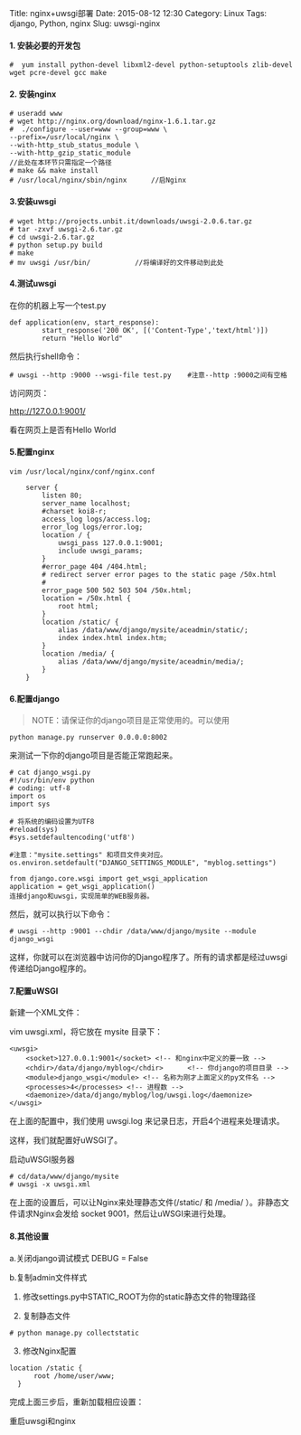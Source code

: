 Title: nginx+uwsgi部署
Date: 2015-08-12 12:30
Category: Linux
Tags: django, Python, nginx
Slug: uwsgi-nginx


#### 1. 安装必要的开发包


```
#  yum install python-devel libxml2-devel python-setuptools zlib-devel wget pcre-devel gcc make
```

#### 2. 安装nginx 


```
# useradd www
# wget http://nginx.org/download/nginx-1.6.1.tar.gz
#  ./configure --user=www --group=www \
--prefix=/usr/local/nginx \
--with-http_stub_status_module \
--with-http_gzip_static_module
//此处在本环节只需指定一个路径
# make && make install
# /usr/local/nginx/sbin/nginx      //启Nginx
```

#### 3.安装uwsgi


```
# wget http://projects.unbit.it/downloads/uwsgi-2.0.6.tar.gz
# tar -zxvf uwsgi-2.6.tar.gz 
# cd uwsgi-2.6.tar.gz 
# python setup.py build 
# make 
# mv uwsgi /usr/bin/           //将编译好的文件移动到此处
```

#### 4.测试uwsgi

在你的机器上写一个test.py


```
def application(env, start_response):
        start_response('200 OK', [('Content-Type','text/html')])
        return "Hello World"
```

然后执行shell命令：


```
# uwsgi --http :9000 --wsgi-file test.py    #注意--http :9000之间有空格
```

访问网页：

http://127.0.0.1:9001/

看在网页上是否有Hello World

#### 5.配置nginx


```
vim /usr/local/nginx/conf/nginx.conf 

    server {
        listen 80;
        server_name localhost;
        #charset koi8-r;
        access_log logs/access.log;
        error_log logs/error.log;
        location / {
            uwsgi_pass 127.0.0.1:9001;
            include uwsgi_params;
        }
        #error_page 404 /404.html;
        # redirect server error pages to the static page /50x.html
        #
        error_page 500 502 503 504 /50x.html;
        location = /50x.html {
            root html;
        }
        location /static/ {
            alias /data/www/django/mysite/aceadmin/static/;
            index index.html index.htm;
        }
        location /media/ {
            alias /data/www/django/mysite/aceadmin/media/;
        }
    }
```

#### 6.配置django

> NOTE：请保证你的django项目是正常使用的。可以使用

```
python manage.py runserver 0.0.0.0:8002
```

来测试一下你的django项目是否能正常跑起来。


```
# cat django_wsgi.py
#!/usr/bin/env python
# coding: utf-8
import os
import sys
 
# 将系统的编码设置为UTF8
#reload(sys)
#sys.setdefaultencoding('utf8')
 
#注意："mysite.settings" 和项目文件夹对应。
os.environ.setdefault("DJANGO_SETTINGS_MODULE", "myblog.settings")

from django.core.wsgi import get_wsgi_application 
application = get_wsgi_application()
连接django和uwsgi，实现简单的WEB服务器。
```


然后，就可以执行以下命令：


```
# uwsgi --http :9001 --chdir /data/www/django/mysite --module django_wsgi
```

这样，你就可以在浏览器中访问你的Django程序了。所有的请求都是经过uwsgi传递给Django程序的。

#### 7.配置uWSGI

新建一个XML文件：

vim uwsgi.xml，将它放在 mysite 目录下：

```
<uwsgi>
    <socket>127.0.0.1:9001</socket> <!-- 和nginx中定义的要一致 -->
    <chdir>/data/django/myblog</chdir>      <!-- 你django的项目目录 -->
    <module>django_wsgi</module> <!-- 名称为刚才上面定义的py文件名 -->
    <processes>4</processes> <!-- 进程数 -->
    <daemonize>/data/django/myblog/log/uwsgi.log</daemonize>
</uwsgi>
```

在上面的配置中，我们使用 uwsgi.log 来记录日志，开启4个进程来处理请求。

这样，我们就配置好uWSGI了。

启动uWSGI服务器

```
# cd/data/www/django/mysite
# uwsgi -x uwsgi.xml
```


在上面的设置后，可以让Nginx来处理静态文件(/static/ 和 /media/ ）。非静态文件请求Nginx会发给 socket 9001，然后让uWSGI来进行处理。

#### 8.其他设置

a.关闭django调试模式
DEBUG = False

b.复制admin文件样式
1. 修改settings.py中STATIC_ROOT为你的static静态文件的物理路径

2. 复制静态文件


```
# python manage.py collectstatic
```


3. 修改Nginx配置


```
location /static {
      root /home/user/www;
  }
```

完成上面三步后，重新加载相应设置：

重启uwsgi和nginx